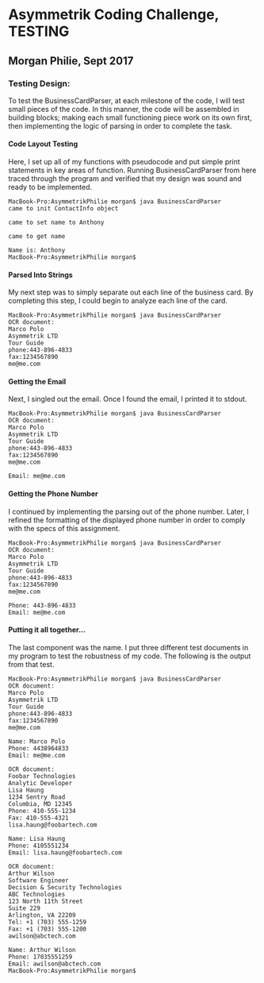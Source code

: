 # Asymmetrik Coding Challenge, TESTING
## Morgan Philie, Sept 2017

### Testing Design:
To test the BusinessCardParser, at each milestone of the code, I will test small pieces
 of the code. In this manner, the code will be assembled in building blocks; making each small
 functioning piece work on its own first, then implementing the logic of parsing in order
 to complete the task. 

#### Code Layout Testing
Here, I set up all of my functions with pseudocode and put simple print statements
 in key areas of function. Running BusinessCardParser from here traced through the program
 and verified that my design was sound and ready to be implemented.
```
MacBook-Pro:AsymmetrikPhilie morgan$ java BusinessCardParser
came to init ContactInfo object

came to set name to Anthony

came to get name

Name is: Anthony
MacBook-Pro:AsymmetrikPhilie morgan$
```

#### Parsed Into Strings
My next step was to simply separate out each line of the business card. By 
completing this step, I could begin to analyze each line of the card.
```
MacBook-Pro:AsymmetrikPhilie morgan$ java BusinessCardParser
OCR document: 
Marco Polo
Asymmetrik LTD
Tour Guide
phone:443-896-4833
fax:1234567890
me@me.com
```

#### Getting the Email
Next, I singled out the email. Once I found the email, I printed it to stdout.
```
MacBook-Pro:AsymmetrikPhilie morgan$ java BusinessCardParser
OCR document: 
Marco Polo
Asymmetrik LTD
Tour Guide
phone:443-896-4833
fax:1234567890
me@me.com

Email: me@me.com
```

#### Getting the Phone Number
I continued by implementing the parsing out of the phone number. Later, I refined
 the formatting of the displayed phone number in order to comply with the specs of
 this assignment.
```
MacBook-Pro:AsymmetrikPhilie morgan$ java BusinessCardParser
OCR document: 
Marco Polo
Asymmetrik LTD
Tour Guide
phone:443-896-4833
fax:1234567890
me@me.com

Phone: 443-896-4833
Email: me@me.com
```

#### Putting it all together...
The last component was the name. I put three different test documents in my program
 to test the robustness of my code. The following is the output from that test.

```
MacBook-Pro:AsymmetrikPhilie morgan$ java BusinessCardParser
OCR document: 
Marco Polo
Asymmetrik LTD
Tour Guide
phone:443-896-4833
fax:1234567890
me@me.com

Name: Marco Polo
Phone: 4438964833
Email: me@me.com

OCR document: 
Foobar Technologies
Analytic Developer
Lisa Haung
1234 Sentry Road
Columbia, MD 12345
Phone: 410-555-1234
Fax: 410-555-4321
lisa.haung@foobartech.com

Name: Lisa Haung
Phone: 4105551234
Email: lisa.haung@foobartech.com

OCR document: 
Arthur Wilson
Software Engineer
Decision & Security Technologies
ABC Technologies
123 North 11th Street
Suite 229
Arlington, VA 22209
Tel: +1 (703) 555-1259
Fax: +1 (703) 555-1200
awilson@abctech.com

Name: Arthur Wilson
Phone: 17035551259
Email: awilson@abctech.com
MacBook-Pro:AsymmetrikPhilie morgan$ 
```


